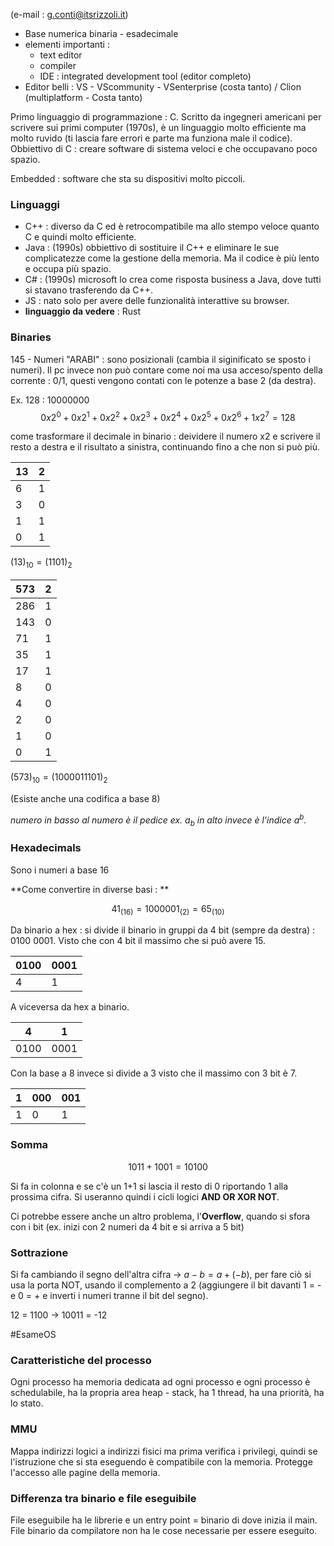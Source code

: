  (e-mail : g.conti@itsrizzoli.it)

- Base numerica binaria - esadecimale
- elementi importanti : 
	- text editor
	- compiler
	- IDE : integrated development tool (editor completo)
- Editor belli : VS - VScommunity - VSenterprise (costa tanto) / Clion (multiplatform - Costa tanto)

Primo linguaggio di programmazione  : C. Scritto da ingegneri americani per scrivere sui primi computer (1970s), è un linguaggio molto efficiente ma molto ruvido (ti lascia fare errori e parte ma funziona male il codice). Obbiettivo di C : creare software di sistema veloci e che occupavano poco spazio.

Embedded : software che sta su dispositivi molto piccoli.

### Linguaggi

- C++ : diverso da C ed è retrocompatibile ma allo stempo veloce quanto C e quindi molto efficiente.
- Java : (1990s) obbiettivo di sostituire il C++ e eliminare le sue complicatezze come la gestione della memoria. Ma il codice è più lento e occupa più spazio.
- C# : (1990s) microsoft lo crea come risposta business a Java, dove tutti si stavano trasferendo da C++.
- JS : nato solo per avere delle funzionalità interattive su browser.
- **linguaggio da vedere**  : Rust
### Binaries

145 - Numeri "ARABI" : sono posizionali (cambia il siginificato se sposto i numeri).
Il pc invece non può contare come noi ma usa acceso/spento della corrente : 0/1, questi vengono contati con le potenze a base 2 (da destra).

Ex. 128 : 10000000 
$$0x2^0+0x2^1+0x2^2+0x2^3+0x2^4+0x2^5+0x2^6+1x2^7 = 128$$


come trasformare il decimale in binario : deividere il numero x2 e scrivere il resto a destra e il risultato a sinistra, continuando fino a che non si può più.

| 13 | 2 | 
| ---- | ---- |  
| 6 | 1 | 
| 3 | 0 | 
| 1 | 1 | 
| 0 | 1 | 

$(13)_{10}=(1101)_{2}$


| 573 | 2 | 
| ---- | ---- |  
| 286 | 1 | 
| 143 | 0 | 
| 71 | 1 | 
| 35 | 1 | 
| 17 | 1 | 
| 8 | 0 | 
| 4 | 0 | 
| 2 | 0 | 
| 1 | 0 | 
| 0 | 1 | 

$(573)_{10}=(1000011101)_{2}$

(Esiste anche una codifica a base 8)

_numero in basso al numero è il pedice ex. $a_{b}$ in alto invece è l'indice $a^b$._

### Hexadecimals

Sono i numeri a base 16

**Come convertire in diverse basi : **

$$41_{(16)}=1000001_{(2)}=65_{(10)}$$

Da binario a hex : si divide il binario in gruppi da 4 bit (sempre da destra) : 0100 0001. Visto che con 4 bit il massimo che si può avere 15.

| 0100 | 0001 |
|  --- | ---- |
| 4 | 1 |

A viceversa da hex a binario.

| 4 | 1 |
|  --- | ---- |
| 0100 | 0001 |

Con la base a 8  invece si divide a 3 visto che il massimo con 3 bit è 7.

| 1 | 000 | 001|
|  --- | ---- | --- |
| 1 | 0 | 1 |

### Somma 

$$
1011 + 1001 = 10100
$$

Si fa in colonna e se c'è un 1+1 si lascia il resto di 0 riportando 1 alla prossima cifra. Si useranno quindi i cicli logici **AND OR XOR NOT**.

Ci potrebbe essere anche un altro problema, l'**Overflow**, quando si sfora con i bit (ex. inizi con 2 numeri da 4 bit e si arriva a 5 bit)

### Sottrazione

Si fa cambiando il segno dell'altra cifra $\to$ $a-b=a+(-b)$, per fare ciò si usa la porta NOT, usando il complemento a 2 (aggiungere il bit davanti 1 = - e 0 = + e inverti i numeri tranne il bit del segno).

12 = 1100 $\to$ 10011 = -12

#EsameOS
### Caratteristiche del processo

Ogni processo ha memoria dedicata ad ogni processo e ogni processo è schedulabile, ha la propria area  heap - stack, ha 1 thread, ha una priorità, ha lo stato.
### MMU 

Mappa indirizzi logici a indirizzi fisici ma prima verifica i privilegi, quindi se l'istruzione che si sta eseguendo è compatibile con la memoria.
Protegge l'accesso alle pagine della memoria.
### Differenza tra binario e file eseguibile

File eseguibile ha le librerie e un entry point = binario di dove inizia il main.
File binario da compilatore non ha le cose necessarie per essere eseguito.

